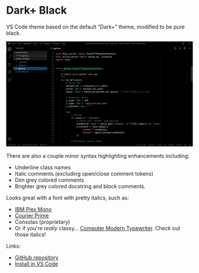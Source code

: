 Dark+ Black
===========

VS Code theme based on the default “Dark+” theme, modified to be pure black.

![Screenshot](screenshot.png)

There are also a couple minor syntax highlighting enhancements including:

* Underline class names
* Italic comments (excluding open/close comment tokens)
* Dim grey colored comments
* Brighter grey colored docstring and block comments.

Looks great with a font with pretty italics, such as:

* [IBM Plex Mono](https://www.ibm.com/plex/)
* [Courier Prime](https://quoteunquoteapps.com/courierprime/)
* Consolas (proprietary)
* Or if you're *really* classy... [Computer Modern Typewriter](https://www.checkmyworking.com/cm-web-fonts/#typewriter). Check out those italics!

Links:
* [GitHub repository](https://github.com/vsalvino/dark-plus-black)
* [Install in VS Code](https://marketplace.visualstudio.com/items?itemName=VinceSalvino.dark-plus-black)
